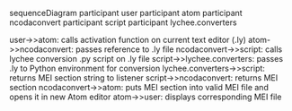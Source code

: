 sequenceDiagram
  participant user
  participant atom
  participant ncodaconvert
  participant script
  participant lychee.converters

  user->>atom: calls activation function on current text editor (.ly)
  atom->>ncodaconvert: passes reference to .ly file
  ncodaconvert->>script: calls lychee conversion .py script on .ly file
  script->>lychee.converters: passes .ly to Python environment for conversion
  lychee.converters->>script: returns MEI section string to listener
  script->>ncodaconvert: returns MEI section
  ncodaconvert->>atom: puts MEI section into valid MEI file and opens it in new Atom editor
  atom->>user: displays corresponding MEI file
